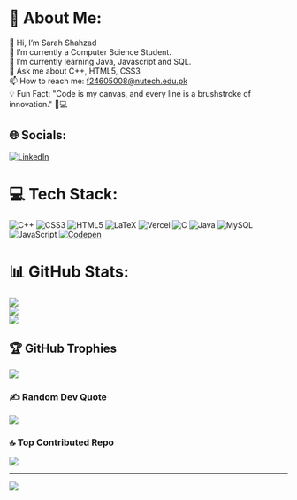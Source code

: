 # 💫 About Me:
👋 Hi, I’m Sarah Shahzad<br>👀 I’m currently a Computer Science Student.<br>🌱 I’m currently learning Java, Javascript and SQL.<br>💬 Ask me about C++, HTML5, CSS3<br>📫 How to reach me: f24605008@nutech.edu.pk<br>💡 Fun Fact: "Code is my canvas, and every line is a brushstroke of innovation." 🎨💻


## 🌐 Socials:
[![LinkedIn](https://img.shields.io/badge/LinkedIn-%230077B5.svg?logo=linkedin&logoColor=white)](https://linkedin.com/in/sarahshahzad08) 

# 💻 Tech Stack:
![C++](https://img.shields.io/badge/c++-%2300599C.svg?style=for-the-badge&logo=c%2B%2B&logoColor=white) ![CSS3](https://img.shields.io/badge/css3-%231572B6.svg?style=for-the-badge&logo=css3&logoColor=white) ![HTML5](https://img.shields.io/badge/html5-%23E34F26.svg?style=for-the-badge&logo=html5&logoColor=white) ![LaTeX](https://img.shields.io/badge/latex-%23008080.svg?style=for-the-badge&logo=latex&logoColor=white) ![Vercel](https://img.shields.io/badge/vercel-%23000000.svg?style=for-the-badge&logo=vercel&logoColor=white) ![C](https://img.shields.io/badge/c-%2300599C.svg?style=for-the-badge&logo=c&logoColor=white) ![Java](https://img.shields.io/badge/java-%23ED8B00.svg?style=for-the-badge&logo=openjdk&logoColor=white) ![MySQL](https://img.shields.io/badge/mysql-4479A1.svg?style=for-the-badge&logo=mysql&logoColor=white) ![JavaScript](https://img.shields.io/badge/javascript-%23323330.svg?style=for-the-badge&logo=javascript&logoColor=%23F7DF1E) [![Codepen](https://img.shields.io/badge/Codepen-000000?style=for-the-badge&logo=codepen&logoColor=white)](https://codepen.io/sarahcodes08) 
# 📊 GitHub Stats:
![](https://github-readme-stats.vercel.app/api?username=sarahcodes08&theme=gotham&hide_border=true&include_all_commits=false&count_private=false)<br/>
![](https://github-readme-streak-stats.herokuapp.com/?user=sarahcodes08&theme=gotham&hide_border=true)<br/>
![](https://github-readme-stats.vercel.app/api/top-langs/?username=sarahcodes08&theme=gotham&hide_border=true&include_all_commits=false&count_private=false&layout=compact)

## 🏆 GitHub Trophies
![](https://github-profile-trophy.vercel.app/?username=sarahcodes08&theme=tokyonight&no-frame=true&no-bg=false&margin-w=4)

### ✍️ Random Dev Quote
![](https://quotes-github-readme.vercel.app/api?type=horizontal&theme=tokyonight)

### 🔝 Top Contributed Repo
![](https://github-contributor-stats.vercel.app/api?username=sarahcodes08&limit=5&theme=tokyonight&combine_all_yearly_contributions=true)

---
[![](https://visitcount.itsvg.in/api?id=sarahcodes08&icon=0&color=0)](https://visitcount.itsvg.in)

<!-- Proudly created with GPRM ( https://gprm.itsvg.in ) -->
